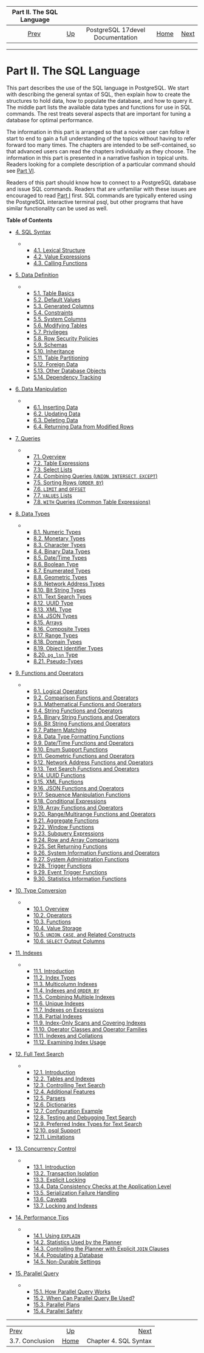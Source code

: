 <!--?xml version="1.0" encoding="UTF-8" standalone="no"?-->

|              Part II. The SQL Language              |                                                     |                                  |                                                       |                                                  |
| :-------------------------------------------------: | :-------------------------------------------------- | :------------------------------: | ----------------------------------------------------: | -----------------------------------------------: |
| [Prev](tutorial-conclusion.html "3.7. Conclusion")  | [Up](index.html "PostgreSQL 17devel Documentation") | PostgreSQL 17devel Documentation | [Home](index.html "PostgreSQL 17devel Documentation") |  [Next](sql-syntax.html "Chapter 4. SQL Syntax") |

***

# Part II. The SQL Language

This part describes the use of the SQL language in PostgreSQL. We start with describing the general syntax of SQL, then explain how to create the structures to hold data, how to populate the database, and how to query it. The middle part lists the available data types and functions for use in SQL commands. The rest treats several aspects that are important for tuning a database for optimal performance.

The information in this part is arranged so that a novice user can follow it start to end to gain a full understanding of the topics without having to refer forward too many times. The chapters are intended to be self-contained, so that advanced users can read the chapters individually as they choose. The information in this part is presented in a narrative fashion in topical units. Readers looking for a complete description of a particular command should see [Part VI](reference.html "Part VI. Reference").

Readers of this part should know how to connect to a PostgreSQL database and issue SQL commands. Readers that are unfamiliar with these issues are encouraged to read [Part I](tutorial.html "Part I. Tutorial") first. SQL commands are typically entered using the PostgreSQL interactive terminal psql, but other programs that have similar functionality can be used as well.

**Table of Contents**

* [4. SQL Syntax](sql-syntax.html)

  * *   [4.1. Lexical Structure](sql-syntax-lexical.html)
    * [4.2. Value Expressions](sql-expressions.html)
    * [4.3. Calling Functions](sql-syntax-calling-funcs.html)

* [5. Data Definition](ddl.html)

  * *   [5.1. Table Basics](ddl-basics.html)
    * [5.2. Default Values](ddl-default.html)
    * [5.3. Generated Columns](ddl-generated-columns.html)
    * [5.4. Constraints](ddl-constraints.html)
    * [5.5. System Columns](ddl-system-columns.html)
    * [5.6. Modifying Tables](ddl-alter.html)
    * [5.7. Privileges](ddl-priv.html)
    * [5.8. Row Security Policies](ddl-rowsecurity.html)
    * [5.9. Schemas](ddl-schemas.html)
    * [5.10. Inheritance](ddl-inherit.html)
    * [5.11. Table Partitioning](ddl-partitioning.html)
    * [5.12. Foreign Data](ddl-foreign-data.html)
    * [5.13. Other Database Objects](ddl-others.html)
    * [5.14. Dependency Tracking](ddl-depend.html)

* [6. Data Manipulation](dml.html)

  * *   [6.1. Inserting Data](dml-insert.html)
    * [6.2. Updating Data](dml-update.html)
    * [6.3. Deleting Data](dml-delete.html)
    * [6.4. Returning Data from Modified Rows](dml-returning.html)

* [7. Queries](queries.html)

  * *   [7.1. Overview](queries-overview.html)
    * [7.2. Table Expressions](queries-table-expressions.html)
    * [7.3. Select Lists](queries-select-lists.html)
    * [7.4. Combining Queries (`UNION`, `INTERSECT`, `EXCEPT`)](queries-union.html)
    * [7.5. Sorting Rows (`ORDER BY`)](queries-order.html)
    * [7.6. `LIMIT` and `OFFSET`](queries-limit.html)
    * [7.7. `VALUES` Lists](queries-values.html)
    * [7.8. `WITH` Queries (Common Table Expressions)](queries-with.html)

* [8. Data Types](datatype.html)

  * *   [8.1. Numeric Types](datatype-numeric.html)
    * [8.2. Monetary Types](datatype-money.html)
    * [8.3. Character Types](datatype-character.html)
    * [8.4. Binary Data Types](datatype-binary.html)
    * [8.5. Date/Time Types](datatype-datetime.html)
    * [8.6. Boolean Type](datatype-boolean.html)
    * [8.7. Enumerated Types](datatype-enum.html)
    * [8.8. Geometric Types](datatype-geometric.html)
    * [8.9. Network Address Types](datatype-net-types.html)
    * [8.10. Bit String Types](datatype-bit.html)
    * [8.11. Text Search Types](datatype-textsearch.html)
    * [8.12. UUID Type](datatype-uuid.html)
    * [8.13. XML Type](datatype-xml.html)
    * [8.14. JSON Types](datatype-json.html)
    * [8.15. Arrays](arrays.html)
    * [8.16. Composite Types](rowtypes.html)
    * [8.17. Range Types](rangetypes.html)
    * [8.18. Domain Types](domains.html)
    * [8.19. Object Identifier Types](datatype-oid.html)
    * [8.20. `pg_lsn` Type](datatype-pg-lsn.html)
    * [8.21. Pseudo-Types](datatype-pseudo.html)

* [9. Functions and Operators](functions.html)

  * *   [9.1. Logical Operators](functions-logical.html)
    * [9.2. Comparison Functions and Operators](functions-comparison.html)
    * [9.3. Mathematical Functions and Operators](functions-math.html)
    * [9.4. String Functions and Operators](functions-string.html)
    * [9.5. Binary String Functions and Operators](functions-binarystring.html)
    * [9.6. Bit String Functions and Operators](functions-bitstring.html)
    * [9.7. Pattern Matching](functions-matching.html)
    * [9.8. Data Type Formatting Functions](functions-formatting.html)
    * [9.9. Date/Time Functions and Operators](functions-datetime.html)
    * [9.10. Enum Support Functions](functions-enum.html)
    * [9.11. Geometric Functions and Operators](functions-geometry.html)
    * [9.12. Network Address Functions and Operators](functions-net.html)
    * [9.13. Text Search Functions and Operators](functions-textsearch.html)
    * [9.14. UUID Functions](functions-uuid.html)
    * [9.15. XML Functions](functions-xml.html)
    * [9.16. JSON Functions and Operators](functions-json.html)
    * [9.17. Sequence Manipulation Functions](functions-sequence.html)
    * [9.18. Conditional Expressions](functions-conditional.html)
    * [9.19. Array Functions and Operators](functions-array.html)
    * [9.20. Range/Multirange Functions and Operators](functions-range.html)
    * [9.21. Aggregate Functions](functions-aggregate.html)
    * [9.22. Window Functions](functions-window.html)
    * [9.23. Subquery Expressions](functions-subquery.html)
    * [9.24. Row and Array Comparisons](functions-comparisons.html)
    * [9.25. Set Returning Functions](functions-srf.html)
    * [9.26. System Information Functions and Operators](functions-info.html)
    * [9.27. System Administration Functions](functions-admin.html)
    * [9.28. Trigger Functions](functions-trigger.html)
    * [9.29. Event Trigger Functions](functions-event-triggers.html)
    * [9.30. Statistics Information Functions](functions-statistics.html)

* [10. Type Conversion](typeconv.html)

  * *   [10.1. Overview](typeconv-overview.html)
    * [10.2. Operators](typeconv-oper.html)
    * [10.3. Functions](typeconv-func.html)
    * [10.4. Value Storage](typeconv-query.html)
    * [10.5. `UNION`, `CASE`, and Related Constructs](typeconv-union-case.html)
    * [10.6. `SELECT` Output Columns](typeconv-select.html)

* [11. Indexes](indexes.html)

  * *   [11.1. Introduction](indexes-intro.html)
    * [11.2. Index Types](indexes-types.html)
    * [11.3. Multicolumn Indexes](indexes-multicolumn.html)
    * [11.4. Indexes and `ORDER BY`](indexes-ordering.html)
    * [11.5. Combining Multiple Indexes](indexes-bitmap-scans.html)
    * [11.6. Unique Indexes](indexes-unique.html)
    * [11.7. Indexes on Expressions](indexes-expressional.html)
    * [11.8. Partial Indexes](indexes-partial.html)
    * [11.9. Index-Only Scans and Covering Indexes](indexes-index-only-scans.html)
    * [11.10. Operator Classes and Operator Families](indexes-opclass.html)
    * [11.11. Indexes and Collations](indexes-collations.html)
    * [11.12. Examining Index Usage](indexes-examine.html)

* [12. Full Text Search](textsearch.html)

  * *   [12.1. Introduction](textsearch-intro.html)
    * [12.2. Tables and Indexes](textsearch-tables.html)
    * [12.3. Controlling Text Search](textsearch-controls.html)
    * [12.4. Additional Features](textsearch-features.html)
    * [12.5. Parsers](textsearch-parsers.html)
    * [12.6. Dictionaries](textsearch-dictionaries.html)
    * [12.7. Configuration Example](textsearch-configuration.html)
    * [12.8. Testing and Debugging Text Search](textsearch-debugging.html)
    * [12.9. Preferred Index Types for Text Search](textsearch-indexes.html)
    * [12.10. psql Support](textsearch-psql.html)
    * [12.11. Limitations](textsearch-limitations.html)

* [13. Concurrency Control](mvcc.html)

  * *   [13.1. Introduction](mvcc-intro.html)
    * [13.2. Transaction Isolation](transaction-iso.html)
    * [13.3. Explicit Locking](explicit-locking.html)
    * [13.4. Data Consistency Checks at the Application Level](applevel-consistency.html)
    * [13.5. Serialization Failure Handling](mvcc-serialization-failure-handling.html)
    * [13.6. Caveats](mvcc-caveats.html)
    * [13.7. Locking and Indexes](locking-indexes.html)

* [14. Performance Tips](performance-tips.html)

  * *   [14.1. Using `EXPLAIN`](using-explain.html)
    * [14.2. Statistics Used by the Planner](planner-stats.html)
    * [14.3. Controlling the Planner with Explicit `JOIN` Clauses](explicit-joins.html)
    * [14.4. Populating a Database](populate.html)
    * [14.5. Non-Durable Settings](non-durability.html)

* [15. Parallel Query](parallel-query.html)

  * *   [15.1. How Parallel Query Works](how-parallel-query-works.html)
    * [15.2. When Can Parallel Query Be Used?](when-can-parallel-query-be-used.html)
    * [15.3. Parallel Plans](parallel-plans.html)
    * [15.4. Parallel Safety](parallel-safety.html)

***

|                                                     |                                                       |                                                  |
| :-------------------------------------------------- | :---------------------------------------------------: | -----------------------------------------------: |
| [Prev](tutorial-conclusion.html "3.7. Conclusion")  |  [Up](index.html "PostgreSQL 17devel Documentation")  |  [Next](sql-syntax.html "Chapter 4. SQL Syntax") |
| 3.7. Conclusion                                     | [Home](index.html "PostgreSQL 17devel Documentation") |                            Chapter 4. SQL Syntax |
